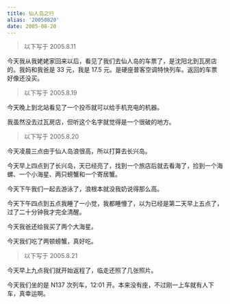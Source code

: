 ```yaml
---
title: 仙人岛之行
alias: '20050820'
date: 2005-08-20
---
```


> 以下写于 2005.8.11

今天我从我姥姥家回来以后，看见了我们去仙人岛的车票了，是沈阳北到瓦房店的。我妈和我爸是 33 元，我是 17.5 元。是硬座普客空调特快列车。返回的车票好像还没买。

> 以下写于 2005.8.19

今天晚上到北站看见了一个投币就可以给手机充电的机器。

我虽然没去过瓦房店，但听这个名字就觉得是一个很破的地方。

> 以下写于 2005.8.20

今天凌晨三点由于仙人岛浪很高，所以打算去长兴岛。

今天早上四点到了长兴岛，天已经亮了，找到一个旅店后就去看海了，捡到一个海螺、一个小海星、两只螃蟹和一个寄居蟹。

今天下午我们一起去游泳了，浪根本就没我奶说得那么高。

今天下午四点到五点我睡了一小觉，我都睡懵了，以为已经是第二天早上五点了，过了二十分钟我才完全清醒。

今天我爸还给我买了两个大海星。

今天我们吃了两顿螃蟹，真好吃。

> 以下写于 2005.8.21

今天早上九点我们就开始返程了，临走还照了几张照片。

今天我们坐的是 N137 次列车，12:01 开。本来没有座，不过刚一上车就有人下车，真幸运啊。
